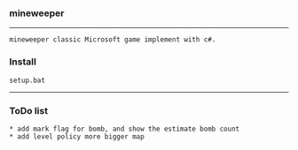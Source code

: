 ### mineweeper

---

    mineweeper classic Microsoft game implement with c#.


### Install 
    
    setup.bat 

---

### ToDo list 

    * add mark flag for bomb, and show the estimate bomb count
    * add level policy more bigger map
